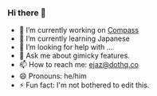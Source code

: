 ### Hi there 👋

- 🔭 I’m currently working on [Compass](https://ntp.dothq.co/)
- 🌱 I’m currently learning Japanese
- 🤔 I’m looking for help with ...
- 💬 Ask me about gimicky features.
- 📫 How to reach me: ejaz@dothq.co
- 😄 Pronouns: he/him
- ⚡ Fun fact: I'm not bothered to edit this.
